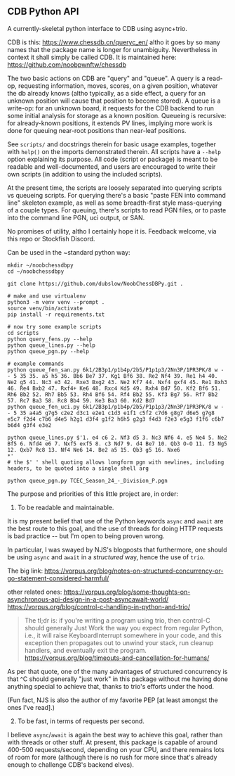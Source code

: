 ## CDB Python API

A currently-skeletal python interface to CDB using async+trio.

CDB is this: https://www.chessdb.cn/queryc_en/ altho it goes by so many names that the package name is longer for
unambiguity. Nevertheless in context it shall simply be called CDB. It is maintained here:
https://github.com/noobpwnftw/chessdb

The two basic actions on CDB are "query" and "queue". A query is a read-op, requesting information, moves, scores, on
a given position, whatever the db already knows (altho typically, as a side effect, a query for an unknown position will
cause that position to become stored). A queue is a write-op: for an unknown board, it requests for the CDB
backend to run some initial analysis for storage as a known position. Queueing is recursive: for already-known positions, it extends
PV lines, implying more work is done for queuing near-root positions than near-leaf positions.

See `scripts/` and docstrings therein for basic usage examples, together with `help()` on the imports demonstrated therein.
All scripts have a `--help` option explaining its purpose. All code (script or package) is meant to be readable and
well-documented, and users are encouraged to write their own scripts (in addition to using the included scripts).

At the present time, the scripts are loosely separated into querying scripts vs queueing scripts. For querying there's
a basic "paste FEN into command line" skeleton example, as well as some breadth-first style mass-querying of a couple
types. For queuing, there's scripts to read PGN files, or to paste into the command line PGN, uci output, or SAN.

No promises of utility, altho I certainly hope it is. Feedback welcome, via this repo or Stockfish Discord.

Can be used in the ~standard python way:

```
mkdir ~/noobchessdbpy
cd ~/noobchessdbpy

git clone https://github.com/dubslow/NoobChessDBPy.git .

# make and use virtualenv
python3 -m venv venv --prompt .
source venv/bin/activate
pip install -r requirements.txt

# now try some example scripts
cd scripts
python query_fens.py --help
python queue_lines.py --help
python queue_pgn.py --help

# example commands
python queue_fen_san.py 6k1/2B3p1/p1b4p/2b5/P1p1p3/2Nn3P/1PR3PK/8 w - - 5 35 35. a5 h5 36. Bb6 Be7 37. Kg1 Bf6 38. Re2 Nf4 39. Re1 h4 40. Ne2 g5 41. Nc3 e3 42. Rxe3 Bxg2 43. Ne2 Kf7 44. Nxf4 gxf4 45. Re1 Bxh3 46. Re4 Bxb2 47. Rxf4+ Ke6 48. Rxc4 Kd5 49. Rxh4 Bd7 50. Kf2 Bf6 51. Rh6 Bb2 52. Rh7 Bb5 53. Rh4 Bf6 54. Rf4 Bb2 55. Kf3 Bg7 56. Rf7 Bb2 57. Rc7 Ba3 58. Rc8 Bb4 59. Ke3 Ba3 60. Kd2 Bd7
python queue_fen_uci.py 6k1/2B3p1/p1b4p/2b5/P1p1p3/2Nn3P/1PR3PK/8 w - - 5 35 a4a5 g7g5 c2e2 d3c1 e2e1 c1d3 e1f1 c5f2 c7d6 g8g7 d6e5 g7g8 e5c7 f2d4 c7b6 d4e5 h2g1 d3f4 g1f2 h6h5 g2g3 f4d3 f2e3 e5g3 f1f6 c6b7 b6d4 g3f4 e3e2

python queue_lines.py $'1. e4 c6 2. Nf3 d5 3. Nc3 Nf6 4. e5 Ne4 5. Ne2 Bf5 6. Nfd4 e6 7. Nxf5 exf5 8. c3 Nd7 9. d4 Be7 10. Qb3 O-O 11. f3 Ng5 12. Qxb7 Rc8 13. Nf4 Ne6 14. Be2 a5 15. Qb3 g5 16. Nxe6
*'
# the $' ' shell quoting allows longform pgn with newlines, including headers, to be quoted into a single shell arg

python queue_pgn.py TCEC_Season_24_-_Division_P.pgn
```

The purpose and priorities of this little project are, in order:

1) To be readable and maintainable.

It is my present belief that use of the Python keywords `async` and `await` are the best route to this goal, and the use
of threads for doing HTTP requests is bad practice -- but I'm open to being proven wrong.

In particular, I was swayed by NJS's blogposts that furthermore, one should be using `async` and `await` in a *structured*
way, hence the use of `trio`.

The big link: https://vorpus.org/blog/notes-on-structured-concurrency-or-go-statement-considered-harmful/

other related ones:
https://vorpus.org/blog/some-thoughts-on-asynchronous-api-design-in-a-post-asyncawait-world/
https://vorpus.org/blog/control-c-handling-in-python-and-trio/
> The tl;dr is: if you're writing a program using trio, then control-C should generally Just Work the way you expect from
> regular Python, i.e., it will raise KeyboardInterrupt somewhere in your code, and this exception then propagates out
> to unwind your stack, run cleanup handlers, and eventually exit the program.
https://vorpus.org/blog/timeouts-and-cancellation-for-humans/

As per that quote, one of the many advantages of structured concurrency is that ^C should generally "just work" in this
package without me having done anything special to achieve that, thanks to trio's efforts under the hood.

(Fun fact, NJS is also the author of my favorite PEP [at least amongst the ones I've read].)

2) To be fast, in terms of requests per second.

I believe `async`/`await` is again the best way to achieve this goal, rather than with threads or other stuff. At present,
this package is capable of around 400-500 requests/second, depending on your CPU, and there remains lots of room for more
(although there is no rush for more since that's already enough to challenge CDB's backend elves).
